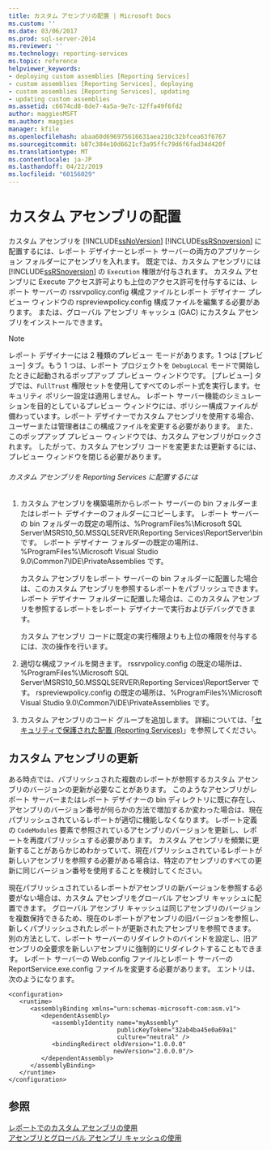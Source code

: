 ```yaml
---
title: カスタム アセンブリの配置 | Microsoft Docs
ms.custom: ''
ms.date: 03/06/2017
ms.prod: sql-server-2014
ms.reviewer: ''
ms.technology: reporting-services
ms.topic: reference
helpviewer_keywords:
- deploying custom assemblies [Reporting Services]
- custom assemblies [Reporting Services], deploying
- custom assemblies [Reporting Services], updating
- updating custom assemblies
ms.assetid: c6674cd8-0de7-4a5a-9e7c-12ffa49f6fd2
author: maggiesMSFT
ms.author: maggies
manager: kfile
ms.openlocfilehash: abaa60d696975616631aea210c32bfcea63f6767
ms.sourcegitcommit: b87c384e10d6621cf3a95ffc79d6f6fad34d420f
ms.translationtype: MT
ms.contentlocale: ja-JP
ms.lasthandoff: 04/22/2019
ms.locfileid: "60156029"
---
```

# <a name="deploying-a-custom-assembly"></a>カスタム アセンブリの配置
  カスタム アセンブリを [!INCLUDE[ssNoVersion](../../includes/ssnoversion-md.md)] [!INCLUDE[ssRSnoversion](../../includes/ssrsnoversion-md.md)] に配置するには、レポート デザイナーとレポート サーバーの両方のアプリケーション フォルダーにアセンブリを入れます。 既定では、カスタム アセンブリには [!INCLUDE[ssRSnoversion](../../includes/ssrsnoversion-md.md)] の `Execution` 権限が付与されます。 カスタム アセンブリに Execute アクセス許可よりも上位のアクセス許可を付与するには、レポート サーバーの rssrvpolicy.config 構成ファイルとレポート デザイナー プレビュー ウィンドウの rspreviewpolicy.config 構成ファイルを編集する必要があります。 または、グローバル アセンブリ キャッシュ (GAC) にカスタム アセンブリをインストールできます。  
  
> [!NOTE]  
>  レポート デザイナーには 2 種類のプレビュー モードがあります。1 つは [プレビュー] タブ。もう 1 つは、レポート プロジェクトを `DebugLocal` モードで開始したときに起動されるポップアップ プレビュー ウィンドウです。 [プレビュー] タブでは、`FullTrust` 権限セットを使用してすべてのレポート式を実行します。セキュリティ ポリシー設定は適用しません。 レポート サーバー機能のシミュレーションを目的としているプレビュー ウィンドウには、ポリシー構成ファイルが備わっています。レポート デザイナーでカスタム アセンブリを使用する場合、ユーザーまたは管理者はこの構成ファイルを変更する必要があります。 また、このポップアップ プレビュー ウィンドウでは、カスタム アセンブリがロックされます。 したがって、カスタム アセンブリ コードを変更または更新するには、プレビュー ウィンドウを閉じる必要があります。  
  
###### <a name="to-deploy-a-custom-assembly-in-reporting-services"></a>カスタム アセンブリを Reporting Services に配置するには  
  
1.  カスタム アセンブリを構築場所からレポート サーバーの bin フォルダーまたはレポート デザイナーのフォルダーにコピーします。 レポート サーバーの bin フォルダーの既定の場所は、%ProgramFiles%\Microsoft SQL Server\MSRS10_50.MSSQLSERVER\Reporting Services\ReportServer\bin です。 レポート デザイナー フォルダーの既定の場所は、%ProgramFiles%\Microsoft Visual Studio 9.0\Common7\IDE\PrivateAssemblies です。  
  
     カスタム アセンブリをレポート サーバーの bin フォルダーに配置した場合は、このカスタム アセンブリを参照するレポートをパブリッシュできます。レポート デザイナー フォルダーに配置した場合は、このカスタム アセンブリを参照するレポートをレポート デザイナーで実行およびデバッグできます。  
  
     カスタム アセンブリ コードに既定の実行権限よりも上位の権限を付与するには、次の操作を行います。  
  
2.  適切な構成ファイルを開きます。 rssrvpolicy.config の既定の場所は、%ProgramFiles%\Microsoft SQL Server\MSRS10_50.MSSQLSERVER\Reporting Services\ReportServer です。 rspreviewpolicy.config の既定の場所は、%ProgramFiles%\Microsoft Visual Studio 9.0\Common7\IDE\PrivateAssemblies です。  
  
3.  カスタム アセンブリのコード グループを追加します。 詳細については、「[セキュリティで保護された配置 &#40;Reporting Services&#41;](../extensions/secure-development/secure-development-reporting-services.md)」を参照してください。  
  
## <a name="updating-custom-assemblies"></a>カスタム アセンブリの更新  
 ある時点では、パブリッシュされた複数のレポートが参照するカスタム アセンブリのバージョンの更新が必要なことがあります。 このようなアセンブリがレポート サーバーまたはレポート デザイナーの bin ディレクトリに既に存在し、アセンブリのバージョン番号が何らかの方法で増加するか変わった場合は、現在パブリッシュされているレポートが適切に機能しなくなります。 レポート定義の `CodeModules` 要素で参照されているアセンブリのバージョンを更新し、レポートを再度パブリッシュする必要があります。 カスタム アセンブリを頻繁に更新することがあらかじめわかっていて、現在パブリッシュされているレポートが新しいアセンブリを参照する必要がある場合は、特定のアセンブリのすべての更新に同じバージョン番号を使用することを検討してください。  
  
 現在パブリッシュされているレポートがアセンブリの新バージョンを参照する必要がない場合は、カスタム アセンブリをグローバル アセンブリ キャッシュに配置できます。 グローバル アセンブリ キャッシュは同じアセンブリのバージョンを複数保持できるため、現在のレポートがアセンブリの旧バージョンを参照し、新しくパブリッシュされたレポートが更新されたアセンブリを参照できます。 別の方法として、レポート サーバーのリダイレクトのバインドを設定し、旧アセンブリの全要求を新しいアセンブリに強制的にリダイレクトすることもできます。 レポート サーバーの Web.config ファイルとレポート サーバーの ReportService.exe.config ファイルを変更する必要があります。 エントリは、次のようになります。  
  
```  
<configuration>  
   <runtime>  
      <assemblyBinding xmlns="urn:schemas-microsoft-com:asm.v1">  
         <dependentAssembly>  
            <assemblyIdentity name="myAssembly"  
                              publicKeyToken="32ab4ba45e0a69a1"  
                              culture="neutral" />  
            <bindingRedirect oldVersion="1.0.0.0"  
                             newVersion="2.0.0.0"/>  
         </dependentAssembly>  
      </assemblyBinding>  
   </runtime>  
</configuration>  
```  
  
## <a name="see-also"></a>参照  
 [レポートでのカスタム アセンブリの使用](using-custom-assemblies-with-reports.md)   
 [アセンブリとグローバル アセンブリ キャッシュの使用](https://go.microsoft.com/fwlink/?LinkId=63912)  
  
  
